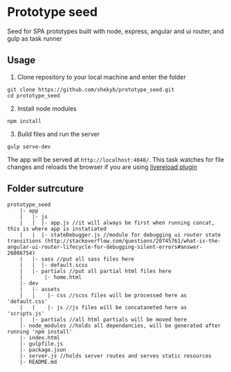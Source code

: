 # Prototype seed

Seed for SPA prototypes built with node, express, angular and ui router, and gulp as task runner

## Usage

1. Clone repository to your local machine and enter the folder

 ```
 git clone https://github.com/shekyb/prototype_seed.git
 cd prototype_seed
 ```

2. Install node modules

 ```
 npm install
 ```

3. Build files and run the server

 ```
 gulp serve-dev
 ```
 The app will be served at `http://localhost:4040/`. This task watches for file changes and reloads the browser if you are using [livereload plugin](http://help.livereload.com/kb/general-use/browser-extensions)

## Folder sutrcuture
```
prototype_seed
	|- app
	|   |- js 
	|   |  |- app.js //it will always be first when running concat, this is where app is instatiated
	|   |  |- stateDebugger.js //module for debugging ui router state transitions (http://stackoverflow.com/questions/20745761/what-is-the-angular-ui-router-lifecycle-for-debugging-silent-errors#answer-26086754)
	|   |- sass //put all sass files here
	|   |  |- default.scss 
	|   |- partials //put all partial html files here
	|       |- home.html
	|- dev
	|   |- assets
	|   |	 |- css //scss files will be processed here as 'default.css'
	|   |	 |- js //js files will be concataneted here as 'scripts.js'
	|   |- partials //all html partials will be moved here
	|- node_modules //holds all dependancies, will be generated after running 'npm install'
	|- index.html
	|- gulpfile.js
	|- package.json
	|- server.js //holds server routes and serves static resources
	|- README.md
```
